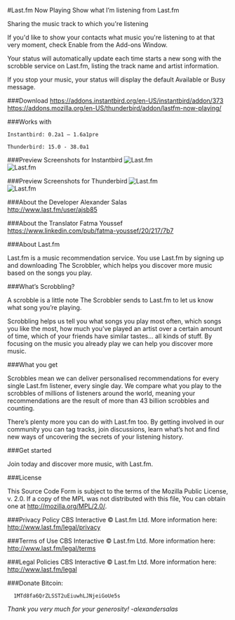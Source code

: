 #Last.fm Now Playing
Show what I’m listening from Last.fm

Sharing the music track to which you're listening

If you'd like to show your contacts what music you're listening to at that very moment, check Enable from the Add-ons Window.

Your status will automatically update each time starts a new song with the scrobble service on Last.fm, listing the track name and artist information.

If you stop your music, your status will display the default Available or Busy message.

###Download
https://addons.instantbird.org/en-US/instantbird/addon/373 <br/>
https://addons.mozilla.org/en-US/thunderbird/addon/lastfm-now-playing/

###Works with

    Instantbird: 0.2a1 – 1.6a1pre
    
    Thunderbird: 15.0 - 38.0a1
    
###Preview Screenshots for Instantbird
![Last.fm](https://raw.github.com/alexsalas/instantbird-addon-lastfm/master/press/screens/aio/Capture1.PNG "Last.fm")<br/>
![Last.fm](https://raw.github.com/alexsalas/instantbird-addon-lastfm/master/press/screens/aio/Capture2.PNG "Last.fm")<br/>

###Preview Screenshots for Thunderbird
![Last.fm](https://raw.github.com/alexsalas/instantbird-addon-lastfm/master/press/screens/amo/Capture1.PNG "Last.fm")<br/>
![Last.fm](https://raw.github.com/alexsalas/instantbird-addon-lastfm/master/press/screens/amo/Capture2.PNG "Last.fm")<br/>

###About the Developer
Alexander Salas <br/>
http://www.last.fm/user/ajsb85

###About the Translator
Fatma Youssef <br/>
https://www.linkedin.com/pub/fatma-youssef/20/217/7b7

###About Last.fm

Last.fm is a music recommendation service. You use Last.fm by signing up and downloading The Scrobbler, which helps you discover more music based on the songs you play.

###What’s Scrobbling?

A scrobble is a little note The Scrobbler sends to Last.fm to let us know what song you’re playing.

Scrobbling helps us tell you what songs you play most often, which songs you like the most, how much you’ve played an artist over a certain amount of time, which of your friends have similar tastes… all kinds of stuff. By focusing on the music you already play we can help you discover more music.

###What you get

Scrobbles mean we can deliver personalised recommendations for every single Last.fm listener, every single day. We compare what you play to the scrobbles of millions of listeners around the world, meaning your recommendations are the result of more than 43 billion scrobbles and counting.

There’s plenty more you can do with Last.fm too. By getting involved in our community you can tag tracks, join discussions, learn what’s hot and find new ways of uncovering the secrets of your listening history.

###Get started

Join today and discover more music, with Last.fm.

###License

This Source Code Form is subject to the terms of the Mozilla Public
License, v. 2.0. If a copy of the MPL was not distributed with this
file, You can obtain one at http://mozilla.org/MPL/2.0/.

###Privacy Policy 
CBS Interactive © Last.fm Ltd.
More information here:
http://www.last.fm/legal/privacy

###Terms of Use
CBS Interactive © Last.fm Ltd.
More information here:
http://www.last.fm/legal/terms

###Legal Policies
CBS Interactive © Last.fm Ltd.
More information here:
http://www.last.fm/legal

###Donate Bitcoin:
      
      1MTd8fa6QrZLSST2uEiuwhLJNjeiGoUe5s
      
_Thank you very much for your generosity! -alexandersalas_





